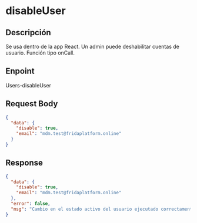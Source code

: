 # disableUser

## Descripción

Se usa dentro de la app React. Un admin puede deshabilitar cuentas de usuario. Función tipo onCall.

## Enpoint

Users-disableUser

## Request Body

```json
{
  "data": {
    "disable": true,
    "email": "mdm.test@fridaplatform.online"
  }
}
```

## Response

```json
{
  "data": {
    "disable": true,
    "email": "mdm.test@fridaplatform.online"
  },
  "error": false,
  "msg": "Cambio en el estado activo del usuario ejecutado correctamente."
}
```

